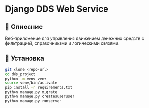 # Django DDS Web Service

## 📌 Описание
Веб-приложение для управления движением денежных средств с фильтрацией, справочниками и логическими связями.

## 🚀 Установка

```bash
git clone <repo-url>
cd dds_project
python -m venv venv
source venv/bin/activate
pip install -r requirements.txt
python manage.py migrate
python manage.py createsuperuser
python manage.py runserver

